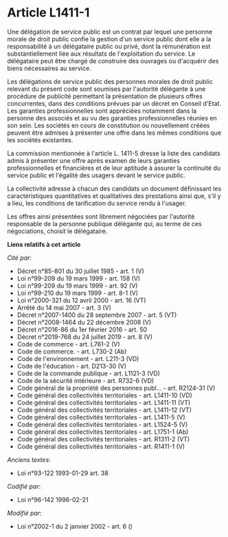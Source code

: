 # Article L1411-1

Une délégation de service public est un contrat par lequel une personne morale de droit public confie la gestion d'un service
public dont elle a la responsabilité à un délégataire public ou privé, dont la rémunération est substantiellement liée aux
résultats de l'exploitation du service. Le délégataire peut être chargé de construire des ouvrages ou d'acquérir des biens
nécessaires au service.

Les délégations de service public des personnes morales de droit public relevant du présent code sont soumises par l'autorité
délégante à une procédure de publicité permettant la présentation de plusieurs offres concurrentes, dans des conditions
prévues par un décret en Conseil d'Etat. Les garanties professionnelles sont appréciées notamment dans la personne des
associés et au vu des garanties professionnelles réunies en son sein. Les sociétés en cours de constitution ou nouvellement
créées peuvent être admises à présenter une offre dans les mêmes conditions que les sociétés existantes.

La commission mentionnée à l'article L. 1411-5 dresse la liste des candidats admis à présenter une offre après examen de
leurs garanties professionnelles et financières et de leur aptitude à assurer la continuité du service public et l'égalité
des usagers devant le service public.

La collectivité adresse à chacun des candidats un document définissant les caractéristiques quantitatives et qualitatives des
prestations ainsi que, s'il y a lieu, les conditions de tarification du service rendu à l'usager.

Les offres ainsi présentées sont librement négociées par l'autorité responsable de la personne publique délégante qui, au
terme de ces négociations, choisit le délégataire.

**Liens relatifs à cet article**

_Cité par_:

  - Décret n°85-801 du 30 juillet 1985 - art. 1 (V)
  - Loi n°99-209 du 19 mars 1999 - art. 158 (V)
  - Loi n°99-209 du 19 mars 1999 - art. 92 (V)
  - Loi n°99-210 du 19 mars 1999 - art. 8-1 (V)
  - Loi n°2000-321 du 12 avril 2000 - art. 16 (VT)
  - Arrêté du 14 mai 2007 - art. 3 (V)
  - Décret n°2007-1400 du 28 septembre 2007 - art. 5 (VT)
  - Décret n°2008-1464 du 22 décembre 2008 (V)
  - Décret n°2016-86 du 1er février 2016 - art. 50
  - Décret n°2019-768 du 24 juillet 2019 - art. 8 (V)
  - Code de commerce - art. L761-2 (V)
  - Code de commerce. - art. L730-2 (Ab)
  - Code de l'environnement - art. L211-3 (VD)
  - Code de l'éducation - art. D213-30 (V)
  - Code de la commande publique - art. L1121-3 (VD)
  - Code de la sécurité intérieure - art. R732-6 (VD)
  - Code général de la propriété des personnes publ... - art. R2124-31 (V)
  - Code général des collectivités territoriales - art. L1411-10 (VD)
  - Code général des collectivités territoriales - art. L1411-11 (VT)
  - Code général des collectivités territoriales - art. L1411-12 (VT)
  - Code général des collectivités territoriales - art. L1411-5 (V)
  - Code général des collectivités territoriales - art. L1524-5 (V)
  - Code général des collectivités territoriales - art. L1751-1 (Ab)
  - Code général des collectivités territoriales - art. R1311-2 (VT)
  - Code général des collectivités territoriales - art. R1411-1 (V)

_Anciens textes_:

  - Loi n°93-122 1993-01-29 art. 38

_Codifié par_:

  - Loi n°96-142 1996-02-21

_Modifié par_:

  - Loi n°2002-1 du 2 janvier 2002 - art. 6 ()
